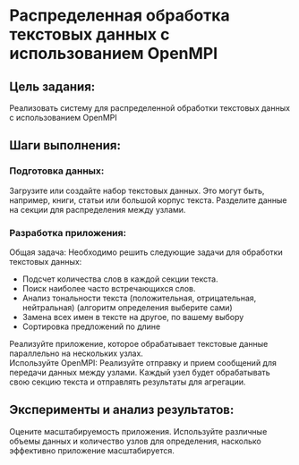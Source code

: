 # Распределенная обработка текстовых данных с использованием OpenMPI

## Цель задания:
Реализовать систему для распределенной обработки текстовых данных с использованием OpenMPI

## Шаги выполнения:

### Подготовка данных:
Загрузите или создайте набор текстовых данных. Это могут быть, например, книги, статьи или большой корпус текста. Разделите данные на секции для распределения между узлами.

### Разработка приложения:
Общая задача: Необходимо решить следующие задачи для обработки текстовых данных:
 * Подсчет количества слов в каждой секции текста.
 * Поиск наиболее часто встречающихся слов.
 * Анализ тональности текста (положительная, отрицательная, нейтральная) (алгоритм определения выберите сами)
 * Замена всех имен в тексте на другое, по вашему выбору
 * Сортировка предложений по длине

Реализуйте приложение, которое обрабатывает текстовые данные параллельно на нескольких узлах.\
Используйте OpenMPI: Реализуйте отправку и прием сообщений для передачи данных между узлами. Каждый узел будет обрабатывать свою секцию текста и отправлять результаты для агрегации.

## Эксперименты и анализ результатов:
Оцените масштабируемость приложения. Используйте различные объемы данных и количество узлов для определения, насколько эффективно приложение масштабируется.
